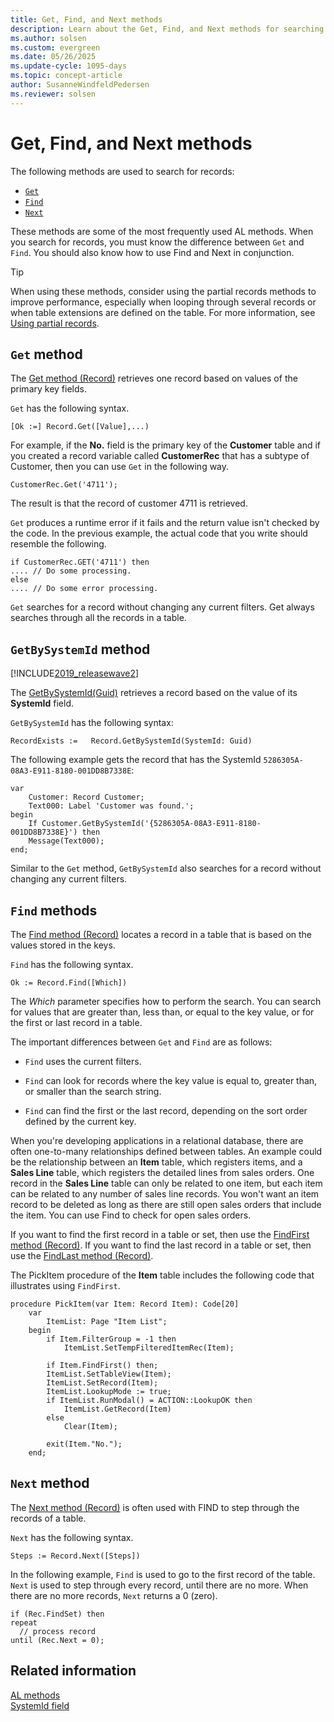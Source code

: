 ```yaml
---
title: Get, Find, and Next methods
description: Learn about the Get, Find, and Next methods for searching records in Business Central.
ms.author: solsen
ms.custom: evergreen
ms.date: 05/26/2025
ms.update-cycle: 1095-days
ms.topic: concept-article
author: SusanneWindfeldPedersen
ms.reviewer: solsen
---
```


# Get, Find, and Next methods

The following methods are used to search for records:  
  
- [`Get`](#get-method)  
- [`Find`](#find-methods)  
- [`Next`](#find-methods)  
  
These methods are some of the most frequently used AL methods. When you search for records, you must know the difference between `Get` and `Find`. You should also know how to use Find and Next in conjunction.

> [!TIP]
> When using these methods, consider using the partial records methods to improve performance, especially when looping through several records or when table extensions are defined on the table. For more information, see [Using partial records](../developer/devenv-partial-records.md).

## `Get` method  

The [Get method (Record)](methods-auto/record/record-get-method.md) retrieves one record based on values of the primary key fields.  
  
`Get` has the following syntax.  
  
```AL
[Ok :=] Record.Get([Value],...)  
```  
  
For example, if the **No.** field is the primary key of the **Customer** table and if you created a record variable called **CustomerRec** that has a subtype of Customer, then you can use `Get` in the following way.  
  
```AL
CustomerRec.Get('4711');  
```  
  
The result is that the record of customer 4711 is retrieved.  
  
`Get` produces a runtime error if it fails and the return value isn't checked by the code. In the previous example, the actual code that you write should resemble the following.  
  
```AL
if CustomerRec.GET('4711') then
.... // Do some processing.  
else  
.... // Do some error processing.  
```  
  
`Get` searches for a record without changing any current filters. Get always searches through all the records in a table.  

## `GetBySystemId` method

[!INCLUDE[2019_releasewave2](../includes/2019_releasewave2.md)]

The [GetBySystemId(Guid)](methods-auto/record/record-getbysystemid-method.md) retrieves a record based on the value of its **SystemId** field.   
  
`GetBySystemId` has the following syntax:  
  
```AL
RecordExists :=   Record.GetBySystemId(SystemId: Guid)
``` 
  
The following example gets the record that has the SystemId `5286305A-08A3-E911-8180-001DD8B7338E`:

```AL
var
    Customer: Record Customer;
    Text000: Label 'Customer was found.';
begin
    If Customer.GetBySystemId('{5286305A-08A3-E911-8180-001DD8B7338E}') then
    Message(Text000);
end;
```  

Similar to the `Get` method, `GetBySystemId` also searches for a record without changing any current filters. 

## `Find` methods

The [Find method (Record)](methods-auto/record/record-find-method.md) locates a record in a table that is based on the values stored in the keys.  
  
`Find` has the following syntax.  
  
```AL  
Ok := Record.Find([Which])  
```  
  
The *Which* parameter specifies how to perform the search. You can search for values that are greater than, less than, or equal to the key value, or for the first or last record in a table.  
  
The important differences between `Get` and `Find` are as follows:  
  
- `Find` uses the current filters.  
  
- `Find` can look for records where the key value is equal to, greater than, or smaller than the search string.  
  
- `Find` can find the first or the last record, depending on the sort order defined by the current key.  
  
When you're developing applications in a relational database, there are often one-to-many relationships defined between tables. An example could be the relationship between an **Item** table, which registers items, and a **Sales Line** table, which registers the detailed lines from sales orders. One record in the **Sales Line** table can only be related to one item, but each item can be related to any number of sales line records. You won't want an item record to be deleted as long as there are still open sales orders that include the item. You can use Find to check for open sales orders.  

If you want to find the first record in a table or set, then use the [FindFirst method (Record)](methods-auto/record/record-findfirst-method.md). If you want to find the last record in a table or set, then use the [FindLast method (Record)](methods-auto/record/record-findlast-method.md).  

The PickItem procedure of the **Item** table includes the following code that illustrates using `FindFirst`.  
  
```AL  
procedure PickItem(var Item: Record Item): Code[20]
    var
        ItemList: Page "Item List";
    begin
        if Item.FilterGroup = -1 then
            ItemList.SetTempFilteredItemRec(Item);

        if Item.FindFirst() then;
        ItemList.SetTableView(Item);
        ItemList.SetRecord(Item);
        ItemList.LookupMode := true;
        if ItemList.RunModal() = ACTION::LookupOK then
            ItemList.GetRecord(Item)
        else
            Clear(Item);

        exit(Item."No.");
    end;
```  

  
## `Next` method  

The [Next method (Record)](methods-auto/record/record-next-method.md) is often used with FIND to step through the records of a table.  
  
`Next` has the following syntax.  
  
```AL  
Steps := Record.Next([Steps])  
```  
  
In the following example, `Find` is used to go to the first record of the table. `Next` is used to step through every record, until there are no more. When there are no more records, `Next` returns a 0 (zero).  
  
```AL  
if (Rec.FindSet) then
repeat
  // process record  
until (Rec.Next = 0);  
```

## Related information

[AL methods](methods-auto/library.md)  
[SystemId field](devenv-table-system-fields.md#systemid)
